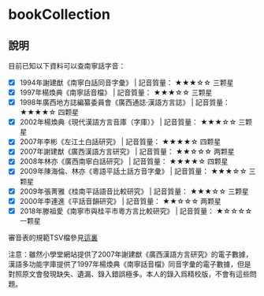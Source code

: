 # bookCollection

## 說明

目前已知以下資料可以查南寧話字音：

- [x] 1994年謝建猷《南寧白話同音字彙》 | 記音質量： ★★★☆☆  三颗星
- [x] 1997年楊煥典《南寧話音檔》 | 記音質量： ★★★☆☆  三颗星
- [x] 1998年廣西地方誌編纂委員會《廣西通誌·漢語方言誌》 | 記音質量： ★★★★☆  四颗星
- [x] 2002年楊煥典《現代漢語方言音庫（字庫）》 | 記音質量： ★★★☆☆  三颗星
- [x] 2007年李彬《左江土白話研究》 | 記音質量： ★★★★☆  四颗星
- [x] 2007年謝建猷《廣西漢語方言研究》 | 記音質量： ★★☆☆☆  两颗星
- [x] 2008年林亦《廣西南寧白話研究》 | 記音質量： ★★★★☆  四颗星
- [x] 2009年陳海倫、林亦《粵語平話土話方音字彙》 | 記音質量： ★★★☆☆  三颗星
- [x] 2009年張菁雅《桂南平話語音比較研究》 | 記音質量： ★★★☆☆  三颗星
- [x] 2000年李連進《平話音韻研究》 | 記音質量： ★★☆☆☆  两颗星
- [x] 2018年滕祖愛《南寧市與桂平市粵方言比較研究》 | 記音質量： ★☆☆☆☆  一颗星

審音表的規範TSV檔參見[這裏](https://github.com/leimaau/Nanning-Dialect-Manual)

注意：雖然小學堂網站提供了2007年謝建猷《廣西漢語方言研究》的電子數據，漢語多功能字庫提供了1997年楊煥典《南寧話音檔》同音字彙的電子數據，但是對照原文會發現缺失、遺漏、錄入錯誤極多。本人的錄入爲精校版，不會有這些問題。

